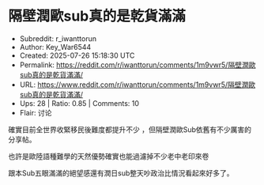 # 隔壁潤歐sub真的是乾貨滿滿

- Subreddit: r_iwanttorun
- Author: Key_War6544
- Created: 2025-07-26 15:18:30 UTC
- Permalink: https://reddit.com/r/iwanttorun/comments/1m9vwr5/隔壁潤歐sub真的是乾貨滿滿/
- URL: https://www.reddit.com/r/iwanttorun/comments/1m9vwr5/隔壁潤歐sub真的是乾貨滿滿/
- Ups: 28 | Ratio: 0.85 | Comments: 10
- Flair: 讨论


確實目前全世界收緊移民後難度都提升不少
，但隔壁潤歐Sub依舊有不少厲害的分享帖。

也許是歐陸語種難學的天然優勢確實也能過濾掉不少老中老印來卷

跟本Sub五眼滿滿的絕望感還有潤日sub整天吵政治比情況看起來好多了。

